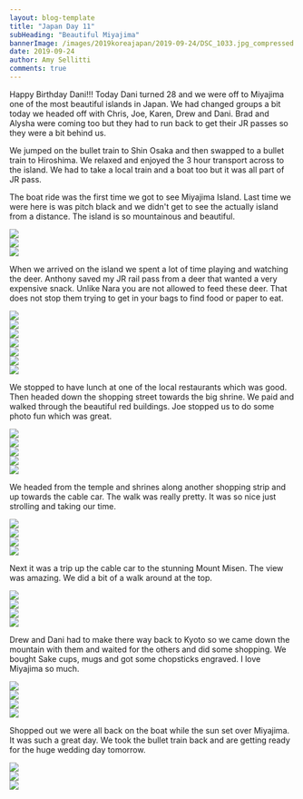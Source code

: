 ```yaml
---
layout: blog-template
title: "Japan Day 11"
subHeading: "Beautiful Miyajima"
bannerImage: /images/2019koreajapan/2019-09-24/DSC_1033.jpg_compressed.JPEG
date: 2019-09-24
author: Amy Sellitti
comments: true
---
```


Happy Birthday Dani!!! Today Dani turned 28 and we were off to Miyajima one of the most beautiful islands in Japan. We had changed groups a bit today we headed off with Chris, Joe, Karen, Drew and Dani. Brad and Alysha were coming too but they had to run back to get their JR passes so they were a bit behind us. 

We jumped on the bullet train to Shin Osaka and then swapped to a bullet train to Hiroshima. We relaxed and enjoyed the 3 hour transport across to the island. We had to take a local train and a boat too but it was all part of JR pass.

The boat ride was the first time we got to see Miyajima Island. Last time we were here is was pitch black and we didn't get to see the actually island from a distance. The island is so mountainous and beautiful.

<div class="center-image"><img src="/images/2019koreajapan/2019-09-24/IMG_20190924_115345.jpg_compressed.JPEG"/></div>
<div class="center-image"><img src="/images/2019koreajapan/2019-09-24/IMG_20190924_120601.jpg_compressed.JPEG"/></div>
<div class="center-image"><img src="/images/2019koreajapan/2019-09-24/IMG_2014.jpg_compressed.JPEG"/></div>

When we arrived on the island we spent a lot of time playing and watching the deer. Anthony saved my JR rail pass from a deer that wanted a very expensive snack. Unlike Nara you are not allowed to feed these deer. That does not stop them trying to get in your bags to find food or paper to eat. 

<div class="center-image"><img src="/images/2019koreajapan/2019-09-24/IMG_2030.jpg_compressed.JPEG"/></div>
<div class="center-image"><img src="/images/2019koreajapan/2019-09-24/IMG_2038.jpg_compressed.JPEG"/></div>
<div class="center-image"><img src="/images/2019koreajapan/2019-09-24/IMG_2044.jpg_compressed.JPEG"/></div>
<div class="center-image"><img src="/images/2019koreajapan/2019-09-24/IMG_2051.jpg_compressed.JPEG"/></div>
<div class="center-image"><img src="/images/2019koreajapan/2019-09-24/IMG_2054.jpg_compressed.JPEG"/></div>
<div class="center-image"><img src="/images/2019koreajapan/2019-09-24/IMG_2069.jpg_compressed.JPEG"/></div>
<div class="center-image"><img src="/images/2019koreajapan/2019-09-24/DSC_1008.jpg_compressed.JPEG"/></div>

We stopped to have lunch at one of the local restaurants which was good. Then headed down the shopping street towards the big shrine. We paid and walked through the beautiful red buildings. Joe stopped us to do some photo fun which was great. 

<div class="center-image"><img src="/images/2019koreajapan/2019-09-24/IMG_2085.jpg_compressed.JPEG"/></div>
<div class="center-image"><img src="/images/2019koreajapan/2019-09-24/DSC_1033.jpg_compressed.JPEG"/></div>
<div class="center-image"><img src="/images/2019koreajapan/2019-09-24/IMG_2105.jpg_compressed.JPEG"/></div>
<div class="center-image"><img src="/images/2019koreajapan/2019-09-24/IMG_2115.jpg_compressed.JPEG"/></div>
<div class="center-image"><img src="/images/2019koreajapan/2019-09-24/IMG_2124.jpg_compressed.JPEG"/></div>

We headed from the temple and shrines along another shopping strip and up towards the cable car. The walk was really pretty. It was so nice just strolling and taking our time.

<div class="center-image"><img src="/images/2019koreajapan/2019-09-24/IMG_20190924_142703.jpg_compressed.JPEG"/></div>
<div class="center-image"><img src="/images/2019koreajapan/2019-09-24/IMG_2133.jpg_compressed.JPEG"/></div>
<div class="center-image"><img src="/images/2019koreajapan/2019-09-24/IMG_2142.jpg_compressed.JPEG"/></div>
<div class="center-image"><img src="/images/2019koreajapan/2019-09-24/IMG_20190924_143226.jpg_compressed.JPEG"/></div>

Next it was a trip up the cable car to the stunning Mount Misen. The view was amazing. We did a bit of a walk around at the top.

<div class="center-image"><img src="/images/2019koreajapan/2019-09-24/IMG_20190924_145648.jpg_compressed.JPEG"/></div>
<div class="center-image"><img src="/images/2019koreajapan/2019-09-24/IMG_20190924_145725.jpg_compressed.JPEG"/></div>
<div class="center-image"><img src="/images/2019koreajapan/2019-09-24/IMG_20190924_150000.jpg_compressed.JPEG"/></div>
<div class="center-image"><img src="/images/2019koreajapan/2019-09-24/IMG_2173.jpg_compressed.JPEG"/></div>

Drew and Dani had to make there way back to Kyoto so we came down the mountain with them and waited for the others and did some shopping. We bought Sake cups, mugs and got some chopsticks engraved.
I love Miyajima so much. 

<div class="center-image"><img src="/images/2019koreajapan/2019-09-24/IMG_20190924_164508.jpg_compressed.JPEG"/></div>
<div class="center-image"><img src="/images/2019koreajapan/2019-09-24/IMG_20190924_164541.jpg_compressed.JPEG"/></div>
<div class="center-image"><img src="/images/2019koreajapan/2019-09-24/IMG_2192.jpg_compressed.JPEG"/></div>
<div class="center-image"><img src="/images/2019koreajapan/2019-09-24/IMG_2213.jpg_compressed.JPEG"/></div>

Shopped out we were all back on the boat while the sun set over Miyajima. It was such a great day. We took the bullet train back and are getting ready for the huge wedding day tomorrow. 

<div class="center-image"><img src="/images/2019koreajapan/2019-09-24/IMG_2217.jpg_compressed.JPEG"/></div>
<div class="center-image"><img src="/images/2019koreajapan/2019-09-24/IMG_2230.jpg_compressed.JPEG"/></div>
<div class="center-image"><img src="/images/2019koreajapan/2019-09-24/IMG_20190924_184420.jpg_compressed.JPEG"/></div>
